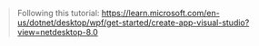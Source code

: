> Following this tutorial: https://learn.microsoft.com/en-us/dotnet/desktop/wpf/get-started/create-app-visual-studio?view=netdesktop-8.0